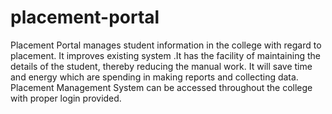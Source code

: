 # placement-portal
Placement Portal manages student information in the college with regard to placement. It improves existing system .It has the facility of maintaining the details of the student, thereby reducing the manual work. It will save time and energy which are spending in making reports and collecting data. Placement Management System can be accessed throughout the college with proper login provided. 
